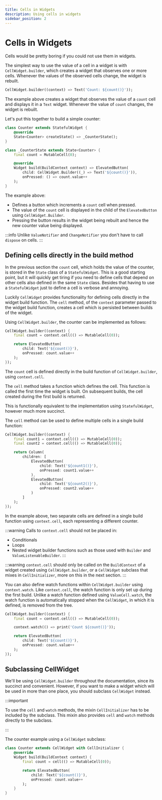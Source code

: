 ```yaml
---
title: Cells in Widgets
description: Using cells in widgets
sidebar_position: 2
---
```


# Cells in Widgets

Cells would be pretty boring if you could not use them in widgets.

The simplest way to use the value of a cell in a widget is with
`CellWidget.builder`, which creates a widget that observes one or more
cells. Whenever the values of the observed cells change, the widget is
rebuilt.

```dart title="CellWidget.builder"
CellWidget.builder((context) => Text('Count: ${count()}'));
```

The example above creates a widget that observes the value of a
`count` cell and displays it in a `Text` widget. Whenever the value of
`count` changes, the widget is rebuilt.

Let's put this together to build a simple counter:

```dart title="Counter using cells"
class Counter extends StatefulWidget {
    @override
    State<Counter> createState() => _CounterState();
}

class _CounterState extends State<Counter> {
    final count = MutableCell(0);

    @override
    Widget build(BuildContext context) => ElevatedButton(
        child: CellWidget.Builder((_) => Text('${count()}')),
        onPressed: () => count.value++
    );
}
```

The example above:

* Defines a button which increments a `count` cell when pressed.
* The value of the `count` cell is displayed in the child of the
  `ElevatedButton` using `CellWidget.Builder`.
* Pressing the button results in the widget being rebuilt and hence
  the new counter value being displayed.

:::info
Unlike `ValueNotifier` and `ChangeNotifier` you don't have to call
`dispose` on cells.
:::

## Defining cells directly in the build method

In the previous section the `count` cell, which holds the value of the
counter, is stored in the `State` class of a `StatefulWidget`. This is
a good starting point, but it will quickly get tiring if you need to
define cells that depend on other cells also defined in the same
`State` class. Besides that having to use a `StatefulWidget` just to
define a cell is verbose and annoying.

Luckily `CellWidget` provides functionality for defining cells
directly in the widget build function. The `cell` method, of the
`context` parameter passed to the widget build function, creates a
cell which is persisted between builds of the widget.

Using `CellWidget.builder`, the counter can be implemented as follows:

```dart title="Defining cells using context.cell"
CellWidget.builder((context) {
    final count = context.cell(() => MutableCell(0));

    return ElevatedButton(
        child: Text('${count()}'),
        onPressed: count.value++
    );
});
```

The `count` cell is defined directly in the build function of
`CellWidget.builder`, using `context.cell`.

The `cell` method takes a function which defines the cell. This
function is called the first time the widget is built. On subsequent
builds, the cell created during the first build is returned.

This is functionally equivalent to the implementation using
`StatefulWidget`, however much more succinct.

The `cell` method can be used to define multiple cells in a single
build function:

```dart title="Multiple cells defined using context.cell"
CellWidget.builder((context) {
    final count1 = context.cell(() => MutableCell(0));
    final count2 = context.cell(() => MutableCell(0));

    return Column(
        children: [
            ElevatedButton(
                child: Text('${count1()}'),
                onPressed: count1.value++
            ),
            ElevatedButton(
                child: Text('${count2()}'),
                onPressed: count2.value++
            )
        ]
    );
});
```

In the example above, two separate cells are defined in a single
build function using `context.cell`, each representing a different
counter.

:::warning
Calls to `context.cell` should not be placed in:

* Conditionals
* Loops
* Nested widget builder functions such as those used with `Builder`
  and `ValueListenableBuilder`.
:::

:::warning
`context.cell` should only be called on the `BuildContext` of a widget
created using `CellWidget.builder`, or a `CellWidget` subclass that
mixes in `CellInitializer`, more on this in the next section.
:::

You can also define watch functions within `CellWidget.builder` using
`context.watch`. Like `context.cell`, the watch function is only set up
during the first build. Unlike a watch function defined using
`ValueCell.watch`, the watch function is automatically stopped when
the `CellWidget`, in which it is defined, is removed from the tree.

```dart title="Watch function in widget"
CellWidget.builder((context) {
    final count = context.cell(() => MutableCell(0));

    context.watch(() => print('Count ${count()}'));

    return ElevatedButton(
        child: Text('${count()}'),
        onPressed: count.value++
    );
});
```

## Subclassing CellWidget

We'll be using `CellWidget.builder` throughout the documentation,
since its succinct and convenient. However, if you want to make a
widget which will be used in more than one place, you should subclass
`CellWidget` instead.

:::important

To use the `cell` and `watch` methods, the mixin `CellInitializer` has
to be included by the subclass. This mixin also provides `cell` and
`watch` methods directly to the subclass.

:::

The counter example using a `CellWidget` subclass:

```dart title="CellWidget subclass"
class Counter extends CellWidget with CellInitializer {
    @override
    Widget build(BuildContext context) {
        final count = cell(() => MutableCell(0));

        return ElevatedButton(
            child: Text('${count()}'),
            onPressed: count.value++
        );
    }
}
```
